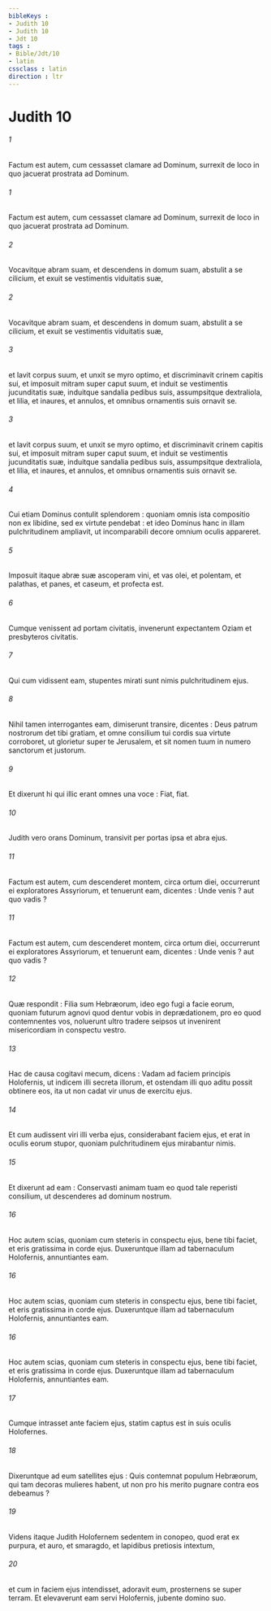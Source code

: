 ```yaml
---
bibleKeys : 
- Judith 10
- Judith 10
- Jdt 10
tags : 
- Bible/Jdt/10
- latin
cssclass : latin
direction : ltr
---
```


# Judith 10

###### 1
Factum est autem, cum cessasset clamare ad Dominum, surrexit de loco in quo jacuerat prostrata ad Dominum.
###### 1
Factum est autem, cum cessasset clamare ad Dominum, surrexit de loco in quo jacuerat prostrata ad Dominum.
###### 2
Vocavitque abram suam, et descendens in domum suam, abstulit a se cilicium, et exuit se vestimentis viduitatis suæ,
###### 2
Vocavitque abram suam, et descendens in domum suam, abstulit a se cilicium, et exuit se vestimentis viduitatis suæ,
###### 3
et lavit corpus suum, et unxit se myro optimo, et discriminavit crinem capitis sui, et imposuit mitram super caput suum, et induit se vestimentis jucunditatis suæ, induitque sandalia pedibus suis, assumpsitque dextraliola, et lilia, et inaures, et annulos, et omnibus ornamentis suis ornavit se.
###### 3
et lavit corpus suum, et unxit se myro optimo, et discriminavit crinem capitis sui, et imposuit mitram super caput suum, et induit se vestimentis jucunditatis suæ, induitque sandalia pedibus suis, assumpsitque dextraliola, et lilia, et inaures, et annulos, et omnibus ornamentis suis ornavit se.
###### 4
Cui etiam Dominus contulit splendorem : quoniam omnis ista compositio non ex libidine, sed ex virtute pendebat : et ideo Dominus hanc in illam pulchritudinem ampliavit, ut incomparabili decore omnium oculis appareret.
###### 5
Imposuit itaque abræ suæ ascoperam vini, et vas olei, et polentam, et palathas, et panes, et caseum, et profecta est.
###### 6
Cumque venissent ad portam civitatis, invenerunt expectantem Oziam et presbyteros civitatis.
###### 7
Qui cum vidissent eam, stupentes mirati sunt nimis pulchritudinem ejus.
###### 8
Nihil tamen interrogantes eam, dimiserunt transire, dicentes : Deus patrum nostrorum det tibi gratiam, et omne consilium tui cordis sua virtute corroboret, ut glorietur super te Jerusalem, et sit nomen tuum in numero sanctorum et justorum.
###### 9
Et dixerunt hi qui illic erant omnes una voce : Fiat, fiat.
###### 10
Judith vero orans Dominum, transivit per portas ipsa et abra ejus.
###### 11
Factum est autem, cum descenderet montem, circa ortum diei, occurrerunt ei exploratores Assyriorum, et tenuerunt eam, dicentes : Unde venis ? aut quo vadis ?
###### 11
Factum est autem, cum descenderet montem, circa ortum diei, occurrerunt ei exploratores Assyriorum, et tenuerunt eam, dicentes : Unde venis ? aut quo vadis ?
###### 12
Quæ respondit : Filia sum Hebræorum, ideo ego fugi a facie eorum, quoniam futurum agnovi quod dentur vobis in deprædationem, pro eo quod contemnentes vos, noluerunt ultro tradere seipsos ut invenirent misericordiam in conspectu vestro.
###### 13
Hac de causa cogitavi mecum, dicens : Vadam ad faciem principis Holofernis, ut indicem illi secreta illorum, et ostendam illi quo aditu possit obtinere eos, ita ut non cadat vir unus de exercitu ejus.
###### 14
Et cum audissent viri illi verba ejus, considerabant faciem ejus, et erat in oculis eorum stupor, quoniam pulchritudinem ejus mirabantur nimis.
###### 15
Et dixerunt ad eam : Conservasti animam tuam eo quod tale reperisti consilium, ut descenderes ad dominum nostrum.
###### 16
Hoc autem scias, quoniam cum steteris in conspectu ejus, bene tibi faciet, et eris gratissima in corde ejus. Duxeruntque illam ad tabernaculum Holofernis, annuntiantes eam.
###### 16
Hoc autem scias, quoniam cum steteris in conspectu ejus, bene tibi faciet, et eris gratissima in corde ejus. Duxeruntque illam ad tabernaculum Holofernis, annuntiantes eam.
###### 16
Hoc autem scias, quoniam cum steteris in conspectu ejus, bene tibi faciet, et eris gratissima in corde ejus. Duxeruntque illam ad tabernaculum Holofernis, annuntiantes eam.
###### 17
Cumque intrasset ante faciem ejus, statim captus est in suis oculis Holofernes.
###### 18
Dixeruntque ad eum satellites ejus : Quis contemnat populum Hebræorum, qui tam decoras mulieres habent, ut non pro his merito pugnare contra eos debeamus ?
###### 19
Videns itaque Judith Holofernem sedentem in conopeo, quod erat ex purpura, et auro, et smaragdo, et lapidibus pretiosis intextum,
###### 20
et cum in faciem ejus intendisset, adoravit eum, prosternens se super terram. Et elevaverunt eam servi Holofernis, jubente domino suo.
